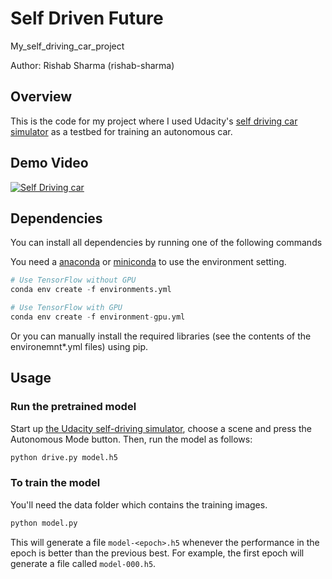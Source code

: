 # Self Driven Future
My_self_driving_car_project

Author: Rishab Sharma (rishab-sharma)

## Overview

This is the code for my project where I used Udacity's [self driving car simulator](https://github.com/udacity/self-driving-car-sim) as a testbed for training an autonomous car. 

## Demo Video

[![Self Driving car](https://img.youtube.com/vi/YJBRLkoVijE/0.jpg)](https://www.youtube.com/watch?v=YJBRLkoVijE&t=9s)

## Dependencies

You can install all dependencies by running one of the following commands

You need a [anaconda](https://www.continuum.io/downloads) or [miniconda](https://conda.io/miniconda.html) to use the environment setting.

```python
# Use TensorFlow without GPU
conda env create -f environments.yml 

# Use TensorFlow with GPU
conda env create -f environment-gpu.yml
```

Or you can manually install the required libraries (see the contents of the environemnt*.yml files) using pip.


## Usage


### Run the pretrained model

Start up [the Udacity self-driving simulator](https://github.com/udacity/self-driving-car-sim), choose a scene and press the Autonomous Mode button.  Then, run the model as follows:

```python
python drive.py model.h5
```

### To train the model

You'll need the data folder which contains the training images.

```python
python model.py
```

This will generate a file `model-<epoch>.h5` whenever the performance in the epoch is better than the previous best.  For example, the first epoch will generate a file called `model-000.h5`.



